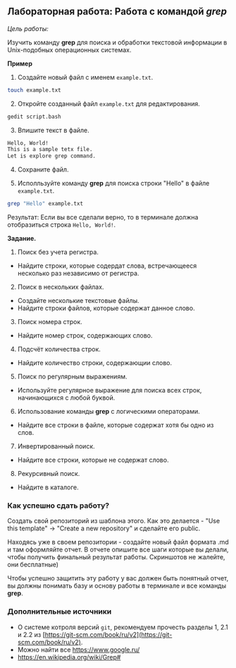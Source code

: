 ## Лабораторная работа: Работа с командой ***grep***

*Цель работы:* 

Изучить команду **grep** для поиска и обработки текстовой информации 
в Unix-подобных операционных системах.

**Пример**

1. Создайте новый файл с именем `example.txt`.

```bash
touch example.txt
```
2. Откройте созданный файл `example.txt` для редактирования.

```bash
gedit script.bash
```

3. Впишите текст в файле.

```bash
Hello, World!
This is a sample tetx file.
Let is explore grep command.
```
4. Сохраните файл.

5. Исполльзуйте команду **grep** для поиска строки "Hello" в файле `example.txt`.

```bash
grep "Hello" example.txt
```
Результат: Если вы все сделали верно, то в терминале должна 
отобразиться строка `Hello, World!`.

**Задание.**

1. Поиск без учета регистра.

- Найдите строки, которые содердат слова, встречающееся несколько раз независимо от регистра.

2. Поиск в нескольких файлах.

- Создайте несколькие текстовые файлы.
- Найдите строки файлов, которые содержат данное слово.

3. Поиск номера строк.

- Найдите номер строк, содержающих слово.

4. Подсчёт количества строк.

- Найдите количество строки, содержающии слово.

5. Поиск по регулярным выражениям.

- Используйте регулярное выражение для поиска всех строк, начинающихся с любой буквой.

6. Использование команды **grep** с логическими операторами.

- Найдите все строки в файле, которые содержат хотя бы одно из слов.

7. Инвертированный поиск.

- Найдите все строки, которые не содержат слово.

8. Рекурсивный поиск.

- Найдите в каталоге.

### Как успешно сдать работу?

Создать свой репозиторий из шаблона этого. Как это делается - "Use this template" -> "Create a new repository" и сделайте его public. 

Находясь уже в своем репозитории - создайте новый файл формата .md и там оформляйте отчет. В отчете опишите все шаги которые вы делали, чтобы получить финальный результат работы. Скриншотов не жалейте, они бесплатные)

Чтобы успешно защитить эту работу у вас должен быть понятный отчет, вы должны понимать базу и основу работы в терминале и все команды **grep**.

### Дополнительные источники

* О системе котроля версий `git`, рекомендуем прочесть разделы 1, 2.1 и 2.2 из [https://git-scm.com/book/ru/v2](https://git-scm.com/book/ru/v2).
* Можно найти все https://www.google.ru/
* https://en.wikipedia.org/wiki/Grep#


